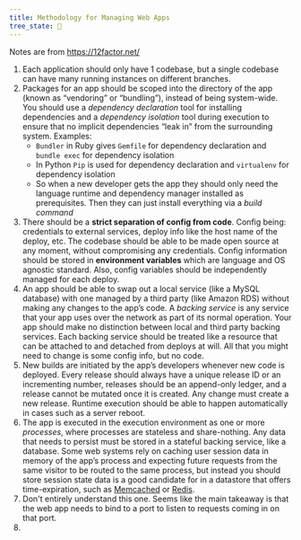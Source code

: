 ```yaml
---
title: Methodology for Managing Web Apps
tree_state: 🌱
---
```


Notes are from https://12factor.net/

1. Each application should only have 1 codebase, but a single codebase can have many running instances on different branches.
2. Packages for an app should be scoped into the directory of the app (known as “vendoring” or “bundling”), instead of being system-wide. You should use a *dependency declaration* tool for installing dependencies and  a *dependency isolation* tool during execution to ensure that no implicit dependencies “leak in” from the surrounding system. Examples:
	- `Bundler` in Ruby gives `Gemfile` for dependency declaration and `bundle exec` for dependency isolation
	- In Python `Pip` is used for dependency declaration and `virtualenv` for dependency isolation
	- So when a new developer gets the app they should only need the language runtime and dependency manager installed as prerequisites. Then they can just install everything via a *build command*
3. There should be a **strict separation of config from code**. Config being: credentials to external services, deploy info like the host name of the deploy, etc. The codebase should be able to be made open source at any moment, without compromising any credentials. Config information should be stored in **environment variables** which are language and OS agnostic standard. Also, config variables should be independently managed for each deploy.
4. An app should be able to swap out a local service (like a MySQL database) with one managed by a third party (like Amazon RDS) without making any changes to the app’s code. A *backing service* is any service that your app uses over the network as part of its normal operation. Your app should make no distinction between local and third party backing services. Each backing service should be treated like a resource that can be attached to and detached from deploys at will. All that you might need to change is some config info, but no code.
5. New builds are initiated by the app’s developers whenever new code is deployed. Every release should always have a unique release ID or an incrementing number, releases should be an append-only ledger, and a release cannot be mutated once it is created. Any change must create a new release. Runtime execution should be able to happen automatically in cases such as a server reboot.
6. The app is executed in the execution environment as one or more *processes*, where processes are stateless and share-nothing. Any data that needs to persist must be stored in a stateful backing service, like a database. Some web systems rely on caching user session data in memory of the app’s process and expecting future requests from the same visitor to be routed to the same process, but instead you should store session state data is a good candidate for in a datastore that offers time-expiration, such as [Memcached](http://memcached.org/) or [Redis](http://redis.io/).
7. Don't entirely understand this one. Seems like the main takeaway is that the web app needs to bind to a port to listen to requests coming in on that port.
8. 